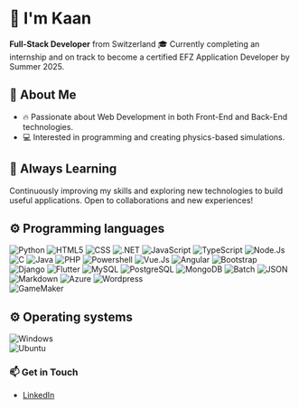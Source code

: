# 👋 I'm Kaan
**Full-Stack Developer** from Switzerland
🎓 Currently completing an internship and on track to become a certified EFZ Application Developer by Summer 2025.

## 🚀 About Me
- 🔥 Passionate about Web Development in both Front-End and Back-End technologies.
- 💻 Interested in programming and creating physics-based simulations.

## 🌱 Always Learning
Continuously improving my skills and exploring new technologies to build useful applications. Open to collaborations and new experiences!

## ⚙️ Programming languages
![Python](https://img.shields.io/badge/Python-3776AB?style=flat&logo=python&logoColor=white)
![HTML5](https://img.shields.io/badge/HTML5-E34F26?style=flat&logo=html5&logoColor=white)
![CSS](https://img.shields.io/badge/CSS-563d7c?&style=flat&logo=css3&logoColor=white)
![.NET](https://img.shields.io/badge/.NET-512BD4?style=flat&logo=.net&logoColor=white)
![JavaScript](https://img.shields.io/badge/JavaScript-F7DF1E?style=flat&logo=javascript&logoColor=black)
![TypeScript](https://img.shields.io/badge/TypeScript-3178C6?style=flat&logo=typescript&logoColor=white)
![Node.Js](https://img.shields.io/badge/Node.js-339933?style=flat&logo=node.js&logoColor=white)
![C](https://img.shields.io/badge/C-A8B9CC?style=flat&logo=c&logoColor=black)
![Java](https://img.shields.io/badge/Java-ED8B00?style=flat&logo=openjdk&logoColor=white)
![PHP](https://img.shields.io/badge/PHP-777BB4?style=flat&logo=php&logoColor=white)
![Powershell](https://img.shields.io/badge/PowerShell-5391FE?style=flat&logo=powershell&logoColor=white)
![Vue.Js](https://img.shields.io/badge/Vue.js-4FC08D?style=flat&logo=vue.js&logoColor=white)
![Angular](https://img.shields.io/badge/Angular-0F0F11?style=flat&logo=angular&logoColor=white)
![Bootstrap](https://img.shields.io/badge/Bootstrap-7952B3?style=flat&logo=bootstrap&logoColor=white)
![Django](https://img.shields.io/badge/Django-092E20?style=flat&logo=django&logoColor=white)
![Flutter](https://img.shields.io/badge/Flutter-02569B?style=flat&logo=flutter&logoColor=white)
![MySQL](https://img.shields.io/badge/MySQL-4479A1?style=flat&logo=mysql&logoColor=white)
![PostgreSQL](https://img.shields.io/badge/PostgreSQL-4169E1?style=flat&logo=postgresql&logoColor=white)
![MongoDB](https://img.shields.io/badge/MongoDB-47A248?style=flat&logo=mongodb&logoColor=white)
![Batch](https://img.shields.io/badge/Batch-4D4D4D?style=flat&logo=windows&logoColor=white)
![JSON](https://img.shields.io/badge/JSON-000000?style=flat&logo=json&logoColor=white)
![Markdown](https://img.shields.io/badge/Markdown-000000?style=flat&logo=markdown&logoColor=white)
![Azure](https://img.shields.io/badge/Microsoft_Azure-0078D4?style=flat&logo=microsoft-azure&logoColor=white)
![Wordpress](https://img.shields.io/badge/Wordpress-21759B?style=flat&logo=wordpress&logoColor=white)  
![GameMaker](https://img.shields.io/badge/GameMaker-71C837?style=flat&logo=game-maker&logoColor=white)


## ⚙️ Operating systems
![Windows](https://img.shields.io/badge/Windows-0078D6?style=flat&logo=windows&logoColor=white)  
![Ubuntu](https://img.shields.io/badge/Ubuntu-E95420?style=flat&logo=ubuntu&logoColor=white)

### 📫 Get in Touch
- [LinkedIn](https://www.linkedin.com/in/kaan-kayali-3913bb278/)
